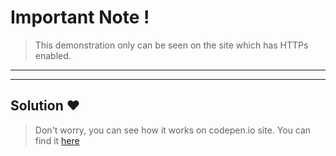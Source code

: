 # Important Note !

> This demonstration only can be seen on the site which has HTTPs enabled.

***
---

## Solution ❤

> Don't worry, you can see how it works on codepen.io site.
> You can find it [here](https://codepen.io/Developer_Codes/pen/zYOjgaV "codepen.io link")